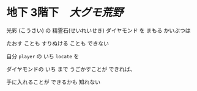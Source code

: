 # 地下 3階下　*大グモ荒野*


光彩 (こうさい) の 精霊石(せいれいせき) ダイヤモンド を まもる かいぶつは

たおす ことも すりぬける ことも できない

自分 `player` の いち `locate` を

ダイヤモンドの いち まで うごかすことが できれば、

手に入れることが できるかも 知れない


